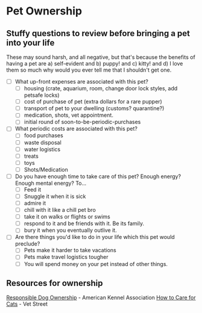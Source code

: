 # Pet Ownership


## Stuffy questions to review before bringing a pet into your life

These may sound harsh, and all negative, but that's because the benefits of having a pet are a) self-evident and b) puppy! and c) kitty! and d) I love them so much why would you ever tell me that I shouldn't get one.

- [ ] What up-front expenses are associated with this pet?
	- [ ] housing (crate, aquarium, room, change door lock styles, add petsafe locks)
	- [ ] cost of purchase of pet (extra dollars for a rare pupper)
	- [ ] transport of pet to your dwelling (customs? quarantine?)
	- [ ] medication, shots, vet appointment. 
	- [ ] initial round of soon-to-be-periodic-purchases
	
- [ ] What periodic costs are associated with this pet?
	- [ ] food purchases 
	- [ ] waste disposal
	- [ ] water logistics
	- [ ] treats
	- [ ] toys
	- [ ] Shots/Medication

- [ ] Do you have enough time to take care of this pet? Enough energy? Enough mental energy? To...
	- [ ] Feed it
	- [ ] Snuggle it when it is sick
	- [ ] admire it
	- [ ] chill with it like a chill pet bro
	- [ ] take it on walks or flights or swims
	- [ ] respond to it and be friends with it. Be its family.
	- [ ] bury it when you eventually outlive it.

- [ ] Are there things you'd like to do in your life which this pet would preclude?
	- [ ] Pets make it harder to take vacations
	- [ ] Pets make travel logistics tougher
	- [ ] You will spend money on your pet instead of other things.
	
## Resources for ownership

[Responsible Dog Ownership](http://www.akc.org/dog-owners/responsible-dog-ownership/) - American Kennel Association
[How to Care for Cats](http://www.vetstreet.com/cats/) - Vet Street
